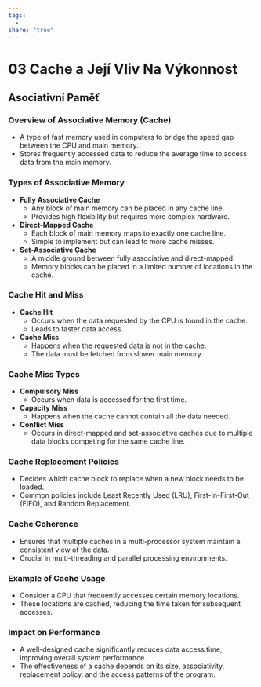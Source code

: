 ```yaml
---
tags:
  - 
share: "true"
---
```


# 03 Cache a Její Vliv Na Výkonnost

## Asociativní Paměť

### Overview of Associative Memory (Cache)

- A type of fast memory used in computers to bridge the speed gap between the CPU and main memory.
- Stores frequently accessed data to reduce the average time to access data from the main memory.

### Types of Associative Memory

- **Fully Associative Cache**
	- Any block of main memory can be placed in any cache line.
	- Provides high flexibility but requires more complex hardware.
- **Direct-Mapped Cache**
	- Each block of main memory maps to exactly one cache line.
	- Simple to implement but can lead to more cache misses.
- **Set-Associative Cache**
	- A middle ground between fully associative and direct-mapped.
	- Memory blocks can be placed in a limited number of locations in the cache.

### Cache Hit and Miss

- **Cache Hit**
	- Occurs when the data requested by the CPU is found in the cache.
	- Leads to faster data access.
- **Cache Miss**
	- Happens when the requested data is not in the cache.
	- The data must be fetched from slower main memory.

### Cache Miss Types

- **Compulsory Miss**
	- Occurs when data is accessed for the first time.
- **Capacity Miss**
	- Happens when the cache cannot contain all the data needed.
- **Conflict Miss**
	- Occurs in direct-mapped and set-associative caches due to multiple data blocks competing for the same cache line.

### Cache Replacement Policies

- Decides which cache block to replace when a new block needs to be loaded.
- Common policies include Least Recently Used (LRU), First-In-First-Out (FIFO), and Random Replacement.

### Cache Coherence

- Ensures that multiple caches in a multi-processor system maintain a consistent view of the data.
- Crucial in multi-threading and parallel processing environments.

### Example of Cache Usage

- Consider a CPU that frequently accesses certain memory locations.
- These locations are cached, reducing the time taken for subsequent accesses.

### Impact on Performance

- A well-designed cache significantly reduces data access time, improving overall system performance.
- The effectiveness of a cache depends on its size, associativity, replacement policy, and the access patterns of the program.

